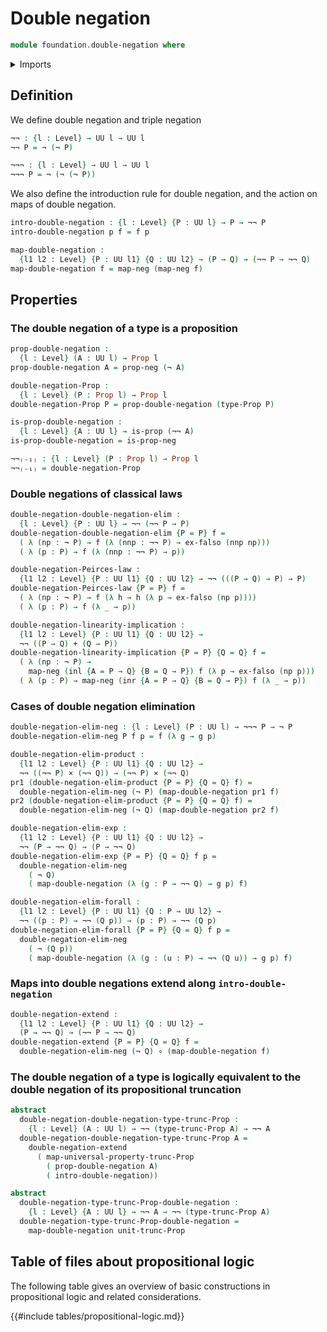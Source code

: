 # Double negation

```agda
module foundation.double-negation where
```

<details><summary>Imports</summary>

```agda
open import foundation.dependent-pair-types
open import foundation.negation
open import foundation.propositional-truncations
open import foundation.universe-levels

open import foundation-core.cartesian-product-types
open import foundation-core.coproduct-types
open import foundation-core.empty-types
open import foundation-core.function-types
open import foundation-core.propositions
```

</details>

## Definition

We define double negation and triple negation

```agda
¬¬ : {l : Level} → UU l → UU l
¬¬ P = ¬ (¬ P)

¬¬¬ : {l : Level} → UU l → UU l
¬¬¬ P = ¬ (¬ (¬ P))
```

We also define the introduction rule for double negation, and the action on maps
of double negation.

```agda
intro-double-negation : {l : Level} {P : UU l} → P → ¬¬ P
intro-double-negation p f = f p

map-double-negation :
  {l1 l2 : Level} {P : UU l1} {Q : UU l2} → (P → Q) → (¬¬ P → ¬¬ Q)
map-double-negation f = map-neg (map-neg f)
```

## Properties

### The double negation of a type is a proposition

```agda
prop-double-negation :
  {l : Level} (A : UU l) → Prop l
prop-double-negation A = prop-neg (¬ A)

double-negation-Prop :
  {l : Level} (P : Prop l) → Prop l
double-negation-Prop P = prop-double-negation (type-Prop P)

is-prop-double-negation :
  {l : Level} {A : UU l} → is-prop (¬¬ A)
is-prop-double-negation = is-prop-neg

¬¬₍₋₁₎ : {l : Level} (P : Prop l) → Prop l
¬¬₍₋₁₎ = double-negation-Prop
```

### Double negations of classical laws

```agda
double-negation-double-negation-elim :
  {l : Level} {P : UU l} → ¬¬ (¬¬ P → P)
double-negation-double-negation-elim {P = P} f =
  ( λ (np : ¬ P) → f (λ (nnp : ¬¬ P) → ex-falso (nnp np)))
  ( λ (p : P) → f (λ (nnp : ¬¬ P) → p))

double-negation-Peirces-law :
  {l1 l2 : Level} {P : UU l1} {Q : UU l2} → ¬¬ (((P → Q) → P) → P)
double-negation-Peirces-law {P = P} f =
  ( λ (np : ¬ P) → f (λ h → h (λ p → ex-falso (np p))))
  ( λ (p : P) → f (λ _ → p))

double-negation-linearity-implication :
  {l1 l2 : Level} {P : UU l1} {Q : UU l2} →
  ¬¬ ((P → Q) + (Q → P))
double-negation-linearity-implication {P = P} {Q = Q} f =
  ( λ (np : ¬ P) →
    map-neg (inl {A = P → Q} {B = Q → P}) f (λ p → ex-falso (np p)))
  ( λ (p : P) → map-neg (inr {A = P → Q} {B = Q → P}) f (λ _ → p))
```

### Cases of double negation elimination

```agda
double-negation-elim-neg : {l : Level} (P : UU l) → ¬¬¬ P → ¬ P
double-negation-elim-neg P f p = f (λ g → g p)

double-negation-elim-product :
  {l1 l2 : Level} {P : UU l1} {Q : UU l2} →
  ¬¬ ((¬¬ P) × (¬¬ Q)) → (¬¬ P) × (¬¬ Q)
pr1 (double-negation-elim-product {P = P} {Q = Q} f) =
  double-negation-elim-neg (¬ P) (map-double-negation pr1 f)
pr2 (double-negation-elim-product {P = P} {Q = Q} f) =
  double-negation-elim-neg (¬ Q) (map-double-negation pr2 f)

double-negation-elim-exp :
  {l1 l2 : Level} {P : UU l1} {Q : UU l2} →
  ¬¬ (P → ¬¬ Q) → (P → ¬¬ Q)
double-negation-elim-exp {P = P} {Q = Q} f p =
  double-negation-elim-neg
    ( ¬ Q)
    ( map-double-negation (λ (g : P → ¬¬ Q) → g p) f)

double-negation-elim-forall :
  {l1 l2 : Level} {P : UU l1} {Q : P → UU l2} →
  ¬¬ ((p : P) → ¬¬ (Q p)) → (p : P) → ¬¬ (Q p)
double-negation-elim-forall {P = P} {Q = Q} f p =
  double-negation-elim-neg
    ( ¬ (Q p))
    ( map-double-negation (λ (g : (u : P) → ¬¬ (Q u)) → g p) f)
```

### Maps into double negations extend along `intro-double-negation`

```agda
double-negation-extend :
  {l1 l2 : Level} {P : UU l1} {Q : UU l2} →
  (P → ¬¬ Q) → (¬¬ P → ¬¬ Q)
double-negation-extend {P = P} {Q = Q} f =
  double-negation-elim-neg (¬ Q) ∘ (map-double-negation f)
```

### The double negation of a type is logically equivalent to the double negation of its propositional truncation

```agda
abstract
  double-negation-double-negation-type-trunc-Prop :
    {l : Level} (A : UU l) → ¬¬ (type-trunc-Prop A) → ¬¬ A
  double-negation-double-negation-type-trunc-Prop A =
    double-negation-extend
      ( map-universal-property-trunc-Prop
        ( prop-double-negation A)
        ( intro-double-negation))

abstract
  double-negation-type-trunc-Prop-double-negation :
    {l : Level} {A : UU l} → ¬¬ A → ¬¬ (type-trunc-Prop A)
  double-negation-type-trunc-Prop-double-negation =
    map-double-negation unit-trunc-Prop
```

## Table of files about propositional logic

The following table gives an overview of basic constructions in propositional
logic and related considerations.

{{#include tables/propositional-logic.md}}
